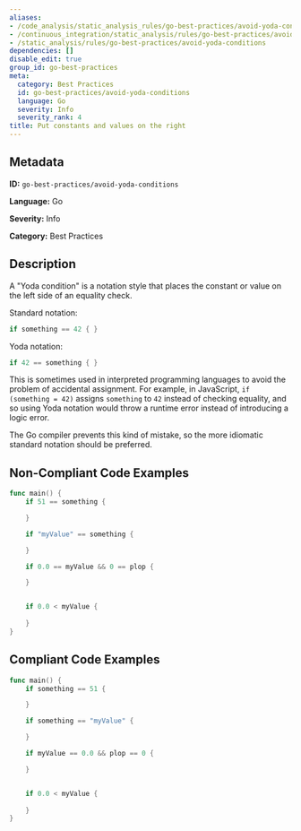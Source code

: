 ```yaml
---
aliases:
- /code_analysis/static_analysis_rules/go-best-practices/avoid-yoda-conditions
- /continuous_integration/static_analysis/rules/go-best-practices/avoid-yoda-conditions
- /static_analysis/rules/go-best-practices/avoid-yoda-conditions
dependencies: []
disable_edit: true
group_id: go-best-practices
meta:
  category: Best Practices
  id: go-best-practices/avoid-yoda-conditions
  language: Go
  severity: Info
  severity_rank: 4
title: Put constants and values on the right
---
```

<!--  SOURCED FROM https://github.com/DataDog/datadog-static-analyzer-rule-docs -->


## Metadata
**ID:** `go-best-practices/avoid-yoda-conditions`

**Language:** Go

**Severity:** Info

**Category:** Best Practices

## Description
A "Yoda condition" is a notation style that places the constant or value on the left side of an equality check.

Standard notation:
```go
if something == 42 { }
```

Yoda notation:
```go
if 42 == something { }
```

This is sometimes used in interpreted programming languages to avoid the problem of accidental assignment. For example, in JavaScript, `if (something = 42)` assigns `something` to `42` instead of checking equality, and so using Yoda notation would throw a runtime error instead of introducing a logic error.

The Go compiler prevents this kind of mistake, so the more idiomatic standard notation should be preferred.


## Non-Compliant Code Examples
```go
func main() {
    if 51 == something {

    }

    if "myValue" == something {

    }

    if 0.0 == myValue && 0 == plop {

    }


    if 0.0 < myValue {
        
    }
}
```

## Compliant Code Examples
```go
func main() {
    if something == 51 {

    }

    if something == "myValue" {

    }

    if myValue == 0.0 && plop == 0 {

    }


    if 0.0 < myValue {
        
    }
}
```
